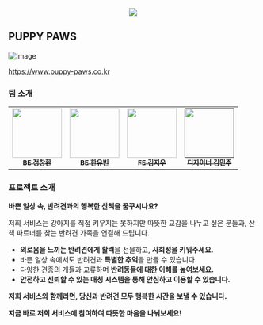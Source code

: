 <div align=center>
	<img src="https://capsule-render.vercel.app/api?type=waving&color=auto&height=200&section=header&text=🐶&fontSize=50" />	
</div>

## PUPPY PAWS
![image](https://github.com/user-attachments/assets/3a98d3eb-e25d-4c5b-9986-71d117407a00)

https://www.puppy-paws.co.kr

### 팀 소개

 <table>
  <tbody>
    <tr>
      <td align="center"><a href="https://github.com/denniemate"><img src="https://s3.ap-northeast-2.amazonaws.com/puppy-pows/profile/%EC%A0%95%EC%B0%BD%ED%99%98%EC%82%AC%EC%A7%843.jpg" width="100px;" height ="100px;" alt=""/><br /><sub><b>BE 정창환</b></sub></a><br /></td>
      <td align="center"><a href="https://github.com/yubinhann"><img src="https://s3.ap-northeast-2.amazonaws.com/puppy-pows/profile/%EC%9C%A0%EB%B9%88%EC%9D%B4%EC%82%AC%EC%A7%84.png" width="100px;" height ="100px;" alt=""/><br /><sub><b>BE 한유빈</b></sub></a><br /></td>
      <td align="center"><a href="https://github.com/Growing-Jiwoo"><img src="https://s3.ap-northeast-2.amazonaws.com/puppy-pows/profile/%EC%A7%80%EC%9A%B0%EC%9D%B4%EB%AF%B8%EC%A7%80.jpg" width="100px;" height ="100px;" alt=""/><br /><sub><b>FE 김지우</b></sub></a><br /></td>
      <td align="center"><a href=""><img src="https://s3.ap-northeast-2.amazonaws.com/puppy-pows/profile/%EB%94%94%EC%9E%90%EC%9D%B4%EB%84%88%EC%82%AC%EC%A7%84.jpg" width="100px;" height ="100px;" alt=""/><br /><sub><b>디자이너 김민주</b></sub></a><br /></td>
  </tbody>
</table>

### 프로젝트 소개
**바쁜 일상 속, 반려견과의 행복한 산책을 꿈꾸시나요?**

저희 서비스는 강아지를 직접 키우지는 못하지만 따뜻한 교감을 나누고 싶은 분들과, 산책 파트너를 찾는 반려견 가족을 연결해 드립니다.
- **외로움을 느끼는 반려견에게 활력**을 선물하고, **사회성을 키워주세요.**
- 바쁜 일상 속에서도 반려견과 **특별한 추억**을 만들 수 있습니다.
- 다양한 견종의 개들과 교류하며 **반려동물에 대한 이해를 높여보세요.**
- **안전하고 신뢰할 수 있는 매칭 시스템을 통해 안심하고 이용할 수 있습니다.**

**저희 서비스와 함께라면, 당신과 반려견 모두 행복한 시간을 보낼 수 있습니다.**        
    
**지금 바로 저희 서비스에 참여하여 따뜻한 마음을 나눠보세요!**
